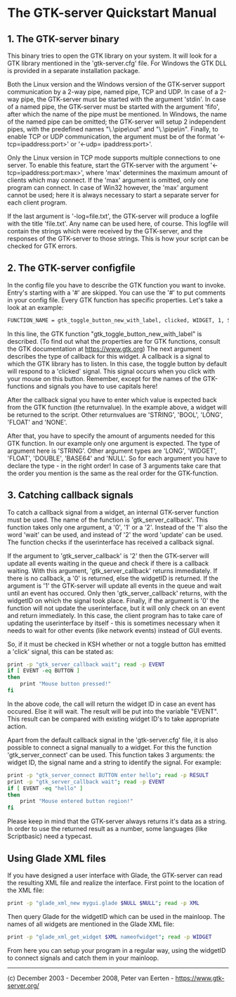 # The GTK-server Quickstart Manual

## 1. The GTK-server binary

This binary tries to open the GTK library on your system. It will look for a GTK library mentioned in the 'gtk-server.cfg' file. For Windows the GTK DLL is provided in a separate installation package.

Both the Linux version and the Windows version of the GTK-server support communication by a 2-way pipe, named pipe, TCP and UDP. In case of a 2-way pipe, the GTK-server must be started with the argument 'stdin'. In case of a named pipe, the GTK-server must be started with the argument 'fifo', after which the name of the pipe must be mentioned. In Windows, the name of the named pipe can be omitted; the GTK-server will setup 2 independent pipes, with the predefined names "\\.\pipe\out" and "\\.\pipe\in". Finally, to enable TCP or UDP communication, the argument must be of the format '<-tcp=ipaddress:port>' or '<-udp= ipaddress:port>'.

Only the Linux version in TCP mode supports multiple connections to one server. To enable this feature, start the GTK-server with the argument '<-tcp=ipaddress:port:max>', where 'max' determines the maximum amount of clients which may connect. If the 'max' argument is omitted, only one program can connect. In case of Win32 however, the 'max' argument cannot be used; here it is always necessary to start a separate server for each client program.

If the last argument is '-log=file.txt', the GTK-server will produce a logfile with the title 'file.txt'. Any name can be used here, of course. This logfile will contain the strings which were received by the GTK-server, and the responses of the GTK-server to those strings. This is how your script can be checked for GTK errors.

## 2. The GTK-server configfile

In the config file you have to describe the GTK function you want to invoke. Entry's starting with a '#' are skipped. You can use the '#' to put comments in your config file. Every GTK function has specific properties. Let's take a look at an example:

```bash
FUNCTION_NAME = gtk_toggle_button_new_with_label, clicked, WIDGET, 1, STRING
```

In this line, the GTK function "gtk_toggle_button_new_with_label" is described. (To find out what the properties are for GTK functions, consult the GTK documentation at https://www.gtk.org) The next argument describes the type of callback for this widget. A callback is a signal to which the GTK library has to listen. In this case, the toggle button by default will respond to a 'clicked' signal. This signal occurs when you click with your mouse on this button. Remember, except for the names of the GTK-functions and signals you have to use capitals here!

After the callback signal you have to enter which value is expected back from the GTK function (the returnvalue). In the example above, a widget will be returned to the script. Other returnvalues are 'STRING', 'BOOL', 'LONG', 'FLOAT' and 'NONE'.

After that, you have to specify the amount of arguments needed for this GTK function. In our example only one argument is expected. The type of argument here is 'STRING'. Other argument types are 'LONG', 'WIDGET', 'FLOAT', 'DOUBLE', 'BASE64' and 'NULL'. So for each argument you have to declare the type - in the right order! In case of 3 arguments take care that the order you mention is the same as the real order for the GTK-function.

## 3. Catching callback signals

To catch a callback signal from a widget, an internal GTK-server function must be used. The name of the function is 'gtk_server_callback'. This function takes only one argument, a '0', '1' or a '2'. Instead of the '1' also the word 'wait' can be used, and instead of '2' the word 'update' can be used. The function checks if the userinterface has received a callback signal.

If the argument to 'gtk_server_callback' is '2' then the GTK-server will update all events waiting in the queue and check if there is a callback waiting. With this argument, 'gtk_server_callback' returns immediately. If there is no callback, a '0' is returned, else the widgetID is returned. If the argument is '1' the GTK-server will update all events in the queue and wait until an event has occured. Only then 'gtk_server_callback' returns, with the widgetID on which the signal took place. Finally, if the argument is '0' the function will not update the userinterface, but it will only check on an event and return immediately. In this case, the client program has to take care of updating the userinterface by itself - this is sometimes necessary when it needs to wait for other events (like network events) instead of GUI events.

So, if it must be checked in KSH whether or not a toggle button has emitted a 'click' signal, this can be stated as:

```bash
print -p "gtk_server_callback wait"; read -p EVENT
if [ EVENT -eq BUTTON ]
then
    print "Mouse button pressed!"
fi
```

In the above code, the call will return the widget ID in case an event has occured. Else it will wait. The result will be put into the variable "EVENT". This result can be compared with existing widget ID's to take appropriate action.

Apart from the default callback signal in the 'gtk-server.cfg' file, it is also possible to connect a signal manually to a widget. For this the function 'gtk_server_connect' can be used. This function takes 3 arguments: the widget ID, the signal name and a string to identify the signal. For example:

```bash
print -p "gtk_server_connect BUTTON enter hello"; read -p RESULT
print -p "gtk_server_callback wait"; read -p EVENT
if [ EVENT -eq "hello" ]
then
    print "Mouse entered button region!"
fi
```

Please keep in mind that the GTK-server always returns it's data as a string. In order to use the returned result as a number, some languages (like Scriptbasic) need a typecast.

## Using Glade XML files

If you have designed a user interface with Glade, the GTK-server can read the resulting XML file and realize the interface. First point to the location of the XML file:

```bash
print -p "glade_xml_new mygui.glade $NULL $NULL"; read -p XML
```

Then query Glade for the widgetID which can be used in the mainloop. The names of all widgets are mentioned in the Glade XML file:

```bash
print -p "glade_xml_get_widget $XML nameofwidget"; read -p WIDGET
```

From here you can setup your program in a regular way, using the widgetID to connect signals and catch them in your mainloop.

---
(c) December 2003 - December 2008, Peter van Eerten  -  https://www.gtk-server.org/

